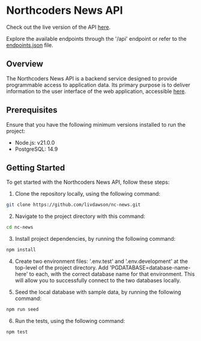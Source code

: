 # Northcoders News API
 
Check out the live version of the API [here](https://northcoders-news-board.onrender.com/).

Explore the available endpoints through the '/api' endpoint or refer to the [endpoints.json](./endpoints.json) file.

## Overview

The Northcoders News API is a backend service designed to provide programmable access to application data. Its primary purpose is to deliver information to the user interface of the web application, accessible [here](https://nc-news-board.netlify.app).

## Prerequisites 

Ensure that you have the following minimum versions installed to run the project:

- Node.js: v21.0.0
- PostgreSQL: 14.9

## Getting Started

To get started with the Northcoders News API, follow these steps:

1. Clone the repository locally, using the following command: 
```bash
git clone https://github.com/livdawson/nc-news.git
```

2. Navigate to the project directory with this command: 
```bash
cd nc-news
```

3. Install project dependencies, by running the following command: 
```bash
npm install
```

4. Create two environment files: '.env.test' and '.env.development' at the top-level of the project directory. Add 'PGDATABASE=database-name-here' to each, with the correct database name for that environment. This will allow you to successfully connect to the two databases locally.

5. Seed the local database with sample data, by running the following command: 
```bash
npm run seed
```

6. Run the tests, using the following command: 
```bash
npm test
```


